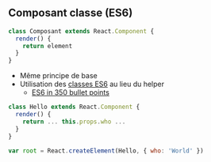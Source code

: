 ## Composant classe (ES6)

```js
class Composant extends React.Component {
  render() {
    return element
  }
}
```

* Même principe de base
* Utilisation des [classes ES6](https://developer.mozilla.org/en-US/docs/Web/JavaScript/Reference/Classes) au lieu du helper
  * [ES6 in 350 bullet points](https://ponyfoo.com/articles/es6)

```js
class Hello extends React.Component {
  render() {
    return ... this.props.who ...
  }
}

var root = React.createElement(Hello, { who: 'World' })
```
